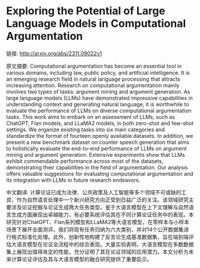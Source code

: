 # Exploring the Potential of Large Language Models in Computational Argumentation

链接: http://arxiv.org/abs/2311.09022v1

原文摘要:
Computational argumentation has become an essential tool in various domains,
including law, public policy, and artificial intelligence. It is an emerging
research field in natural language processing that attracts increasing
attention. Research on computational argumentation mainly involves two types of
tasks: argument mining and argument generation. As large language models (LLMs)
have demonstrated impressive capabilities in understanding context and
generating natural language, it is worthwhile to evaluate the performance of
LLMs on diverse computational argumentation tasks. This work aims to embark on
an assessment of LLMs, such as ChatGPT, Flan models, and LLaMA2 models, in both
zero-shot and few-shot settings. We organize existing tasks into six main
categories and standardize the format of fourteen openly available datasets. In
addition, we present a new benchmark dataset on counter speech generation that
aims to holistically evaluate the end-to-end performance of LLMs on argument
mining and argument generation. Extensive experiments show that LLMs exhibit
commendable performance across most of the datasets, demonstrating their
capabilities in the field of argumentation. Our analysis offers valuable
suggestions for evaluating computational argumentation and its integration with
LLMs in future research endeavors.

中文翻译:
计算论证已成为法律、公共政策及人工智能等多个领域不可或缺的工具，作为自然语言处理中一个新兴研究方向正受到日益广泛的关注。该领域研究主要涉及论证挖掘与论证生成两大任务类型。鉴于大语言模型在上下文理解与自然语言生成方面展现出卓越能力，有必要系统评估其在不同计算论证任务中的表现。本研究针对ChatGPT、Flan系列模型和LLaMA2等大语言模型，在零样本与小样本场景下展开全面测评。我们将现有任务归纳为六大类别，并对14个公开数据集进行格式标准化处理。此外，创新性地构建了反言论生成基准数据集，旨在端到端评估大语言模型在论证全流程中的综合表现。大量实验表明，大语言模型在多数数据集上展现出值得肯定的性能，充分证明了其在论证领域的应用潜力。本文分析为未来计算论证评估及其与大语言模型的融合研究提供了重要启示。
